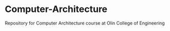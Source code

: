 # Computer-Architecture
 Repository for Computer Architecture course at Olin College of Engineering

